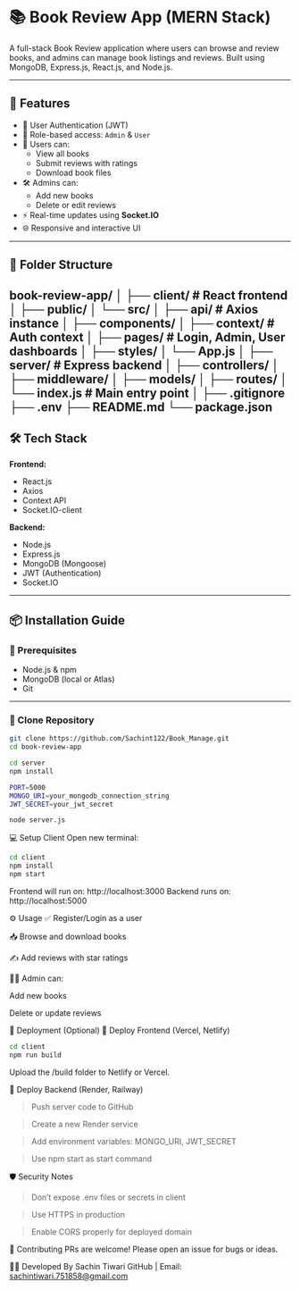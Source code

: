 # 📚 Book Review App (MERN Stack)

A full-stack Book Review application where users can browse and review books, and admins can manage book listings and reviews. Built using MongoDB, Express.js, React.js, and Node.js.

---

## 🚀 Features

- 🔐 User Authentication (JWT)
- 👥 Role-based access: `Admin` & `User`
- 📖 Users can:
  - View all books
  - Submit reviews with ratings
  - Download book files
- 🛠️ Admins can:
  - Add new books
  - Delete or edit reviews
- ⚡ Real-time updates using **Socket.IO**
- 🌐 Responsive and interactive UI

---

## 🧾 Folder Structure

book-review-app/
│
├── client/ # React frontend
│ ├── public/
│ └── src/
│ ├── api/ # Axios instance
│ ├── components/
│ ├── context/ # Auth context
│ ├── pages/ # Login, Admin, User dashboards
│ ├── styles/
│ └── App.js
│
├── server/ # Express backend
│ ├── controllers/
│ ├── middleware/
│ ├── models/
│ ├── routes/
│ └── index.js # Main entry point
│
├── .gitignore
├── .env
├── README.md
└── package.json
---

## 🛠 Tech Stack

**Frontend:**
- React.js
- Axios
- Context API
- Socket.IO-client

**Backend:**
- Node.js
- Express.js
- MongoDB (Mongoose)
- JWT (Authentication)
- Socket.IO

---

## 📦 Installation Guide

### 🔧 Prerequisites

- Node.js & npm
- MongoDB (local or Atlas)
- Git

---

### 📁 Clone Repository

```bash
git clone https://github.com/Sachint122/Book_Manage.git
cd book-review-app

cd server
npm install

PORT=5000
MONGO_URI=your_mongodb_connection_string
JWT_SECRET=your_jwt_secret

node server.js
```
💻 Setup Client
Open new terminal:

```bash
cd client
npm install
npm start
```
Frontend will run on: http://localhost:3000
Backend runs on: http://localhost:5000

⚙️ Usage
✅ Register/Login as a user

📥 Browse and download books

✍️ Add reviews with star ratings

👨‍💼 Admin can:

Add new books

Delete or update reviews

📡 Deployment (Optional)
🔷 Deploy Frontend (Vercel, Netlify)

```bash
cd client
npm run build
```
Upload the /build folder to Netlify or Vercel.

🔷 Deploy Backend (Render, Railway)
>Push server code to GitHub

>Create a new Render service

>Add environment variables: MONGO_URI, JWT_SECRET

>Use npm start as start command


🛡️ Security Notes
>Don’t expose .env files or secrets in client

>Use HTTPS in production

>Enable CORS properly for deployed domain

🤝 Contributing
PRs are welcome! Please open an issue for bugs or ideas.

👨‍💻 Developed By
Sachin Tiwari
GitHub | Email: sachintiwari.751858@gmail.com